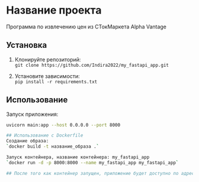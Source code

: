 # Название проекта
Программа по извлечению цен из СТокМаркета Alpha Vantage

## Установка

1. Клонируйте репозиторий:  
   `git clone https://github.com/Indira2022/my_fastapi_app.git`

2. Установите зависимости:  
   `pip install -r requirements.txt`

## Использование

Запуск приложения:
```bash
uvicorn main:app --host 0.0.0.0 --port 8000

## Использование c Dockerfile 
Создание образа:
`docker build -t название_образа .`

Запуск контейнера, название контейнера: my_fastapi_app
`docker run -d -p 8000:8000 --name my_fastapi_app my_fastapi_app`

## После того как контейнер запущен, приложение будет доступно по адресу http://localhost:8000.

